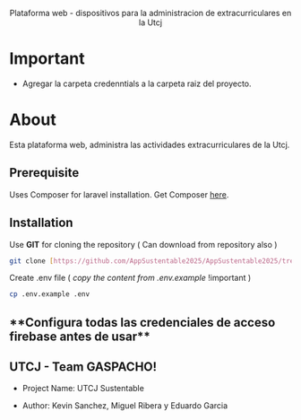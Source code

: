 <p align="center">Plataforma web - dispositivos para la administracion de extracurriculares en la Utcj</p>

<!-- [![Github All Releases](https://img.shields.io/github/downloads/suhasrkms/laravel-with-firebase/total.svg)]() -->

# Important

   - Agregar la carpeta credenntials a la carpeta raiz del proyecto. 
 
# About

Esta plataforma web, administra las actividades extracurriculares de la Utcj.

## Prerequisite

Uses Composer for laravel installation. Get Composer [here](https://getcomposer.org/download/).

## Installation

Use **GIT** for cloning the repository ( Can download from repository also )

```bash
git clone [https://github.com/AppSustentable2025/AppSustentable2025/tree/main]
```

Create .env file ( *copy the content from .env.example* !important )

```bash
cp .env.example .env
```



<h2>**Configura todas las credenciales de acceso firebase antes de usar**</h2>

## UTCJ - Team GASPACHO!

- Project Name: UTCJ Sustentable

- Author: Kevin Sanchez, Miguel Ribera y Eduardo Garcia
 

